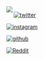 <img align="left" src="[https://orhun.dev/img/crow.png](https://www.google.com/url?sa=i&url=https%3A%2F%2Fgifer.com%2Fen%2F4xjU&psig=AOvVaw2QIc8Me6M5TqSJffryvR4j&ust=1695931698577000&source=images&cd=vfe&opi=89978449&ved=0CBAQjRxqFwoTCKDd6ofMy4EDFQAAAAAdAAAAABAQ)">

[![twitter](https://img.shields.io/badge/-@justalghamdi-313131?style=flat-square&labelColor=313131&logo=twitter&logoColor=white&color=313131)](https://twitter.com/justalghamdi)  

[![instagram](https://img.shields.io/badge/-@justalghamdi-313131?style=flat-square&labelColor=313131&logo=Instagram&logoColor=white&color=313131)](https://www.instagram.com/justalghamdi)

[![github](https://img.shields.io/badge/-@justalghamdi-313131?style=flat-square&labelColor=313131&logo=Github&logoColor=white&color=313131)](https://www.github.com/justalghamdi)

[![Reddit](https://img.shields.io/badge/-@justalghamdi-313131?style=flat-square&labelColor=313131&logo=Reddit&logoColor=white&color=313131)](https://www.reddit.com/user/justalghamdi)

